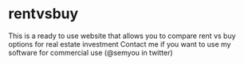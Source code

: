 # rentvsbuy
This is a ready to use website that allows you to compare rent vs buy options for real estate investment
Contact me if you want to use my software for commercial use (@semyou in twitter)
